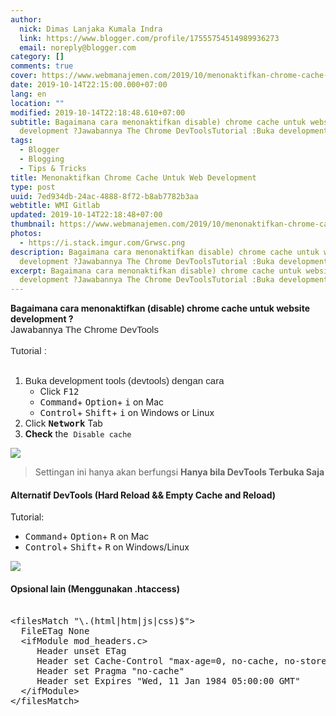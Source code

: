 ```yaml
---
author:
  nick: Dimas Lanjaka Kumala Indra
  link: https://www.blogger.com/profile/17555754514989936273
  email: noreply@blogger.com
category: []
comments: true
cover: https://www.webmanajemen.com/2019/10/menonaktifkan-chrome-cache-untuk-web/b5454e8ad09a7cc8c05e16b005f60cca.png
date: 2019-10-14T22:15:00.000+07:00
lang: en
location: ""
modified: 2019-10-14T22:18:48.610+07:00
subtitle: Bagaimana cara menonaktifkan disable) chrome cache untuk website
  development ?Jawabannya The Chrome DevToolsTutorial :Buka development
tags:
  - Blogger
  - Blogging
  - Tips & Tricks
title: Menonaktifkan Chrome Cache Untuk Web Development
type: post
uuid: 7ed934db-24ac-4888-8f72-b8ab7782b3aa
webtitle: WMI Gitlab
updated: 2019-10-14T22:18:48+07:00
thumbnail: https://www.webmanajemen.com/2019/10/menonaktifkan-chrome-cache-untuk-web/b5454e8ad09a7cc8c05e16b005f60cca.png
photos:
  - https://i.stack.imgur.com/Grwsc.png
description: Bagaimana cara menonaktifkan disable) chrome cache untuk website
  development ?Jawabannya The Chrome DevToolsTutorial :Buka development
excerpt: Bagaimana cara menonaktifkan disable) chrome cache untuk website
  development ?Jawabannya The Chrome DevToolsTutorial :Buka development
---
```


<div dir="ltr" style="text-align: left;" trbidi="on"><b>Bagaimana cara menonaktifkan (disable) chrome cache untuk website development ?</b><br>Jawabannya&nbsp;<span style="background-color: white; color: #242729; font-family: &quot;arial&quot; , &quot;helvetica neue&quot; , &quot;helvetica&quot; , sans-serif; font-size: 15px;">The Chrome DevTools</span><br><span style="background-color: white; color: #242729; font-family: &quot;arial&quot; , &quot;helvetica neue&quot; , &quot;helvetica&quot; , sans-serif; font-size: 15px;"><br></span><span style="background-color: white; color: #242729; font-family: &quot;arial&quot; , &quot;helvetica neue&quot; , &quot;helvetica&quot; , sans-serif; font-size: 15px;">Tutorial :</span><br><br><ol style="text-align: left;"><li><span style="background-color: white; color: #242729; font-family: &quot;arial&quot; , &quot;helvetica neue&quot; , &quot;helvetica&quot; , sans-serif; font-size: 15px;">Buka development tools (devtools) dengan cara</span><ul><li>Click <kbd>F12</kbd></li><li>      <kbd>Command</kbd>+      <kbd>Option</kbd>+      <kbd>i</kbd> on Mac    </li><li>      <kbd>Control</kbd>+      <kbd>Shift</kbd>+      <kbd>i</kbd> on Windows or Linux    </li></ul></li><li>Click <kbd><b>Network</b></kbd> Tab</li><li><strong>Check</strong>&nbsp;the&nbsp;   <code>Disable cache</code> </li></ol><a href="https://i.stack.imgur.com/Grwsc.png" imageanchor="1" rel="noopener noreferer nofollow"><img border="0" data-original-height="137" data-original-width="800" src="https://i.stack.imgur.com/Grwsc.png"></a><br><blockquote>Settingan ini hanya akan berfungsi <b>Hanya bila DevTools Terbuka Saja</b></blockquote><h4>Alternatif DevTools (Hard Reload &amp;&amp; Empty Cache and Reload)</h4>Tutorial: <br><ul><li>    <kbd>Command</kbd>+     <kbd>Option</kbd>+     <kbd>R</kbd> on Mac   </li><li>    <kbd>Control</kbd>+     <kbd>Shift</kbd>+     <kbd>R</kbd> on Windows/Linux </li></ul><a href="https://i.stack.imgur.com/QAtRy.jpg" imageanchor="1" rel="noopener noreferer nofollow"><img border="0" data-original-height="109" data-original-width="360" src="https://i.stack.imgur.com/QAtRy.jpg"></a> <h4>Opsional lain (Menggunakan .htaccess)</h4><pre><br>&lt;filesMatch "\.(html|htm|js|css)$"&gt;<br>  FileETag None<br>  &lt;ifModule mod_headers.c&gt;<br>     Header unset ETag<br>     Header set Cache-Control "max-age=0, no-cache, no-store, must-revalidate"<br>     Header set Pragma "no-cache"<br>     Header set Expires "Wed, 11 Jan 1984 05:00:00 GMT"<br>  &lt;/ifModule&gt;<br>&lt;/filesMatch&gt;<br></pre></div>